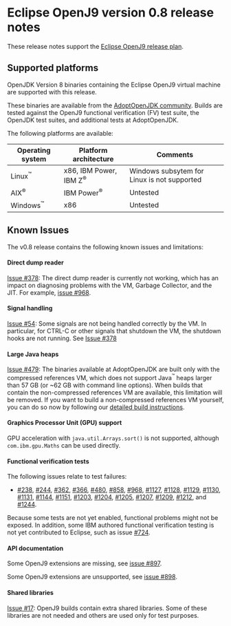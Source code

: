 <!--
* Copyright (c) 2017, 2018 IBM Corp. and others
*
* This program and the accompanying materials are made
* available under the terms of the Eclipse Public License 2.0
* which accompanies this distribution and is available at
* https://www.eclipse.org/legal/epl-2.0/ or the Apache
* License, Version 2.0 which accompanies this distribution and
* is available at https://www.apache.org/licenses/LICENSE-2.0.
*
* This Source Code may also be made available under the
* following Secondary Licenses when the conditions for such
* availability set forth in the Eclipse Public License, v. 2.0
* are satisfied: GNU General Public License, version 2 with
* the GNU Classpath Exception [1] and GNU General Public
* License, version 2 with the OpenJDK Assembly Exception [2].
*
* [1] https://www.gnu.org/software/classpath/license.html
* [2] http://openjdk.java.net/legal/assembly-exception.html
*
* SPDX-License-Identifier: EPL-2.0 OR Apache-2.0 OR GPL-2.0 WITH
* Classpath-exception-2.0 OR LicenseRef-GPL-2.0 WITH Assembly-exception
-->

# Eclipse OpenJ9 version 0.8 release notes

These release notes support the [Eclipse OpenJ9 release plan](https://projects.eclipse.org/projects/technology.openj9/releases/0.8/plan).


## Supported platforms

OpenJDK Version 8 binaries containing the Eclipse OpenJ9 virtual machine are supported with this release.

These binaries are available from the [AdoptOpenJDK community](https://adoptopenjdk.net/?variant=openjdk8-openj9).
Builds are tested against the OpenJ9 functional verification (FV) test suite, the OpenJDK test suites, and additional tests at AdoptOpenJDK.

The following platforms are available:

|Operating system             | Platform architecture                 | Comments                                    |
|-----------------------------|---------------------------------------|---------------------------------------------|
|Linux<sup>&trade;</sup>      | x86, IBM Power, IBM Z<sup>&reg;</sup> | Windows subsytem for Linux is not supported |
|AIX<sup>&reg;</sup>          | IBM Power<sup>&reg;</sup>             | Untested                                    |
|Windows<sup>&trade;</sup>    | x86                                   | Untested                                    |


## Known Issues

The v0.8 release contains the following known issues and limitations:

#### Direct dump reader
[Issue #378](https://github.com/eclipse/openj9/issues/378):
The direct dump reader is currently not working, which has an impact on diagnosing problems with the VM, Garbage Collector, and the JIT. For example, [issue #968](https://github.com/eclipse/openj9/issues/968).

#### Signal handling
[Issue #54](https://github.com/eclipse/openj9/issues/54): Some signals are not being handled correctly by the VM. In particular, for CTRL-C or other signals that shutdown the VM, the shutdown hooks are not running. See [Issue #378](https://github.com/eclipse/openj9/issues/378)

#### Large Java heaps
[Issue #479](https://github.com/eclipse/openj9/issues/479): The binaries available at AdoptOpenJDK are built only with the compressed references VM, which does not support Java<sup>&trade;</sup> heaps larger
than 57 GB (or ~62 GB with command line options). When builds that contain the non-compressed references VM are available, this limitation will be removed. If
you want to build a non-compressed references VM yourself, you can do so now by following our [detailed build instructions](https://github.com/eclipse/openj9/blob/master/buildenv/Build_Instructions_V8.md).

#### Graphics Processor Unit (GPU) support
GPU acceleration with `java.util.Arrays.sort()` is not supported, although `com.ibm.gpu.Maths` can be used directly.

#### Functional verification tests
The following issues relate to test failures:

- [#238](https://github.com/eclipse/openj9/issues/238), [#244](https://github.com/eclipse/openj9/issues/244), [#362](https://github.com/eclipse/openj9/issues/362), [#366](https://github.com/eclipse/openj9/issues/366), [#480](https://github.com/eclipse/openj9/issues/480), [#858](https://github.com/eclipse/openj9/issues/858), [#968](https://github.com/eclipse/openj9/issues/968), [#1127](https://github.com/eclipse/openj9/issues/1127), [#1128](https://github.com/eclipse/openj9/issues/1128), [#1129](https://github.com/eclipse/openj9/issues/1129), [#1130](https://github.com/eclipse/openj9/issues/1130), [#1131](https://github.com/eclipse/openj9/issues/1131), [#1144](https://github.com/eclipse/openj9/issues/1144), [#1151](https://github.com/eclipse/openj9/issues/1151), [#1203](https://github.com/eclipse/openj9/issues/1203), [#1204](https://github.com/eclipse/openj9/issues/1204), [#1205](https://github.com/eclipse/openj9/issues/1205), [#1207](https://github.com/eclipse/openj9/issues/1207), [#1209](https://github.com/eclipse/openj9/issues/1209), [#1212](https://github.com/eclipse/openj9/issues/1212), and [#1244](https://github.com/eclipse/openj9/issues/1244).

Because some tests are not yet enabled, functional problems might not be exposed. In addition, some IBM authored functional verification testing is not yet contributed to Eclipse, such as issue  [#724](https://github.com/eclipse/openj9/issues/724).

#### API documentation

Some OpenJ9 extensions are missing, see [issue #897](https://github.com/eclipse/openj9/issues/897).

Some OpenJ9 extensions are unsupported, see [issue #898](https://github.com/eclipse/openj9/issues/898).

#### Shared libraries

[Issue #17](https://github.com/ibmruntimes/openj9-openjdk-jdk8/issues/17): OpenJ9 builds contain extra shared libraries. Some of these libraries are not needed and others are used only for test purposes.
